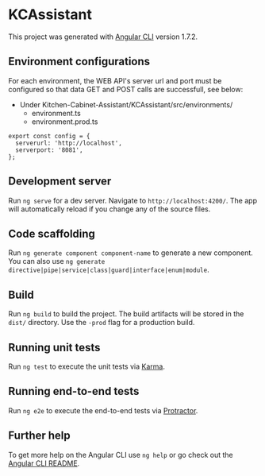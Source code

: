 # KCAssistant

This project was generated with [Angular CLI](https://github.com/angular/angular-cli) version 1.7.2.

## Environment configurations

For each environment, the WEB API's server url and port must be configured so that data GET and POST calls are successfull, see below:
* Under Kitchen-Cabinet-Assistant/KCAssistant/src/environments/
  * environment.ts
  * environment.prod.ts
```
export const config = {
  serverurl: 'http://localhost',
  serverport: '8081',
};
```

## Development server

Run `ng serve` for a dev server. Navigate to `http://localhost:4200/`. The app will automatically reload if you change any of the source files.

## Code scaffolding

Run `ng generate component component-name` to generate a new component. You can also use `ng generate directive|pipe|service|class|guard|interface|enum|module`.

## Build

Run `ng build` to build the project. The build artifacts will be stored in the `dist/` directory. Use the `-prod` flag for a production build.

## Running unit tests

Run `ng test` to execute the unit tests via [Karma](https://karma-runner.github.io).

## Running end-to-end tests

Run `ng e2e` to execute the end-to-end tests via [Protractor](http://www.protractortest.org/).

## Further help

To get more help on the Angular CLI use `ng help` or go check out the [Angular CLI README](https://github.com/angular/angular-cli/blob/master/README.md).
